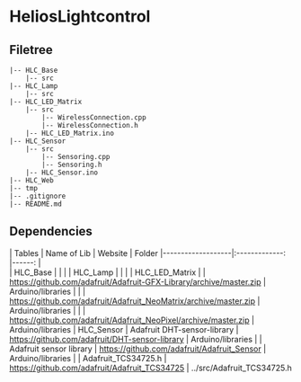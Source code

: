 # HeliosLightcontrol
## Filetree
```
|-- HLC_Base
    |-- src
|-- HLC_Lamp
    |-- src
|-- HLC_LED_Matrix
    |-- src
        |-- WirelessConnection.cpp
        |-- WirelessConnection.h
    |-- HLC_LED_Matrix.ino
|-- HLC_Sensor
    |-- src
        |-- Sensoring.cpp
        |-- Sensoring.h
    |-- HLC_Sensor.ino
|-- HLC_Web
|-- tmp
|-- .gitignore
|-- README.md
```

## Dependencies
| Tables            |      Name of Lib              |  Website                                                              | Folder
|-------------------|:-------------:                |------:                                                                |  
| HLC_Base          |                               |                                                                       |
| HLC_Lamp          |                               |                                                                       |
| HLC_LED_Matrix    |                               |  https://github.com/adafruit/Adafruit-GFX-Library/archive/master.zip  | Arduino/libraries
|                   |                               |  https://github.com/adafruit/Adafruit_NeoMatrix/archive/master.zip    | Arduino/libraries
|                   |                               |  https://github.com/adafruit/Adafruit_NeoPixel/archive/master.zip     | Arduino/libraries
| HLC_Sensor        | Adafruit DHT-sensor-library   |  https://github.com/adafruit/DHT-sensor-library                       | Arduino/libraries
|                   | Adafruit sensor library       |  https://github.com/adafruit/Adafruit_Sensor                          | Arduino/libraries
|                   | Adafruit_TCS34725.h           |  https://github.com/adafruit/Adafruit_TCS34725                        | ../src/Adafruit_TCS34725.h
